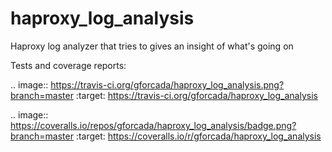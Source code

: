 haproxy_log_analysis
====================

Haproxy log analyzer that tries to gives an insight of what's going on

Tests and coverage reports:

.. image:: https://travis-ci.org/gforcada/haproxy_log_analysis.png?branch=master
    :target: https://travis-ci.org/gforcada/haproxy_log_analysis

.. image:: https://coveralls.io/repos/gforcada/haproxy_log_analysis/badge.png?branch=master
    :target: https://coveralls.io/r/gforcada/haproxy_log_analysis
